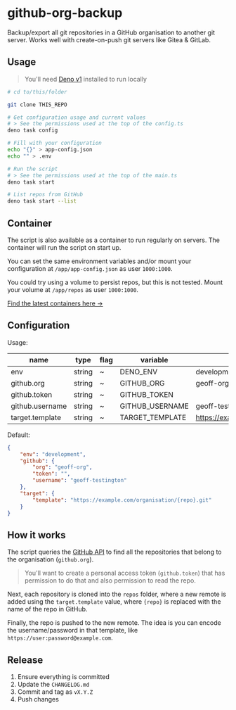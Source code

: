 # github-org-backup

Backup/export all git repositories in a GitHub organisation to another git
server. Works well with create-on-push git servers like Gitea & GitLab.

## Usage

> You'll need [Deno v1](https://docs.deno.com/runtime/) installed to run locally

```bash
# cd to/this/folder

git clone THIS_REPO

# Get configuration usage and current values
# > See the permissions used at the top of the config.ts
deno task config

# Fill with your configuration
echo "{}" > app-config.json
echo "" > .env

# Run the script
# > See the permissions used at the top of the main.ts
deno task start

# List repos from GitHub
deno task start --list
```

## Container

The script is also available as a container to run regularly on servers. The
container will run the script on start up.

You can set the same environment variables and/or mount your configuration at
`/app/app-config.json` as user `1000:1000`.

You could try using a volume to persist repos, but this is not tested. Mount
your volume at `/app/repos` as user `1000:1000`.

[Find the latest containers here →](https://github.com/robb-j/github-org-backup/pkgs/container/github-org-backup)

## Configuration

Usage:

| name            | type   | flag | variable        | fallback                                    |
| --------------- | ------ | ---- | --------------- | ------------------------------------------- |
| env             | string | ~    | DENO_ENV        | development                                 |
| github.org      | string | ~    | GITHUB_ORG      | geoff-org                                   |
| github.token    | string | ~    | GITHUB_TOKEN    |                                             |
| github.username | string | ~    | GITHUB_USERNAME | geoff-testington                            |
| target.template | string | ~    | TARGET_TEMPLATE | https://example.com/organisation/{repo}.git |

Default:

```json
{
	"env": "development",
	"github": {
		"org": "geoff-org",
		"token": "",
		"username": "geoff-testington"
	},
	"target": {
		"template": "https://example.com/organisation/{repo}.git"
	}
}
```

## How it works

The script queries the
[GitHub API](https://docs.github.com/en/rest/repos/repos?apiVersion=2022-11-28#list-organization-repositories)
to find all the repositories that belong to the organisation (`github.org`).

> You'll want to create a personal access token (`github.token`) that has
> permission to do that and also permission to read the repo.

Next, each repository is cloned into the `repos` folder, where a new remote is
added using the `target.template` value, where `{repo}` is replaced with the
name of the repo in GitHub.

Finally, the repo is pushed to the new remote. The idea is you can encode the
username/password in that template, like `https://user:password@example.com`.

## Release

1. Ensure everything is committed
2. Update the `CHANGELOG.md`
3. Commit and tag as `vX.Y.Z`
4. Push changes
